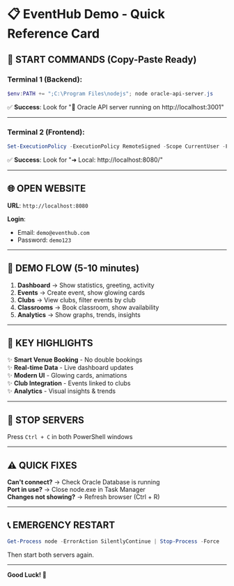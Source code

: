 # 📋 EventHub Demo - Quick Reference Card

## 🚀 START COMMANDS (Copy-Paste Ready)

### Terminal 1 (Backend):
```powershell
$env:PATH += ";C:\Program Files\nodejs"; node oracle-api-server.js
```
✅ **Success**: Look for "🚀 Oracle API server running on http://localhost:3001"

---

### Terminal 2 (Frontend):
```powershell
Set-ExecutionPolicy -ExecutionPolicy RemoteSigned -Scope CurrentUser -Force; $env:PATH += ";C:\Program Files\nodejs"; npm run dev
```
✅ **Success**: Look for "➜  Local:   http://localhost:8080/"

---

## 🌐 OPEN WEBSITE
**URL**: `http://localhost:8080`

**Login**:
- Email: `demo@eventhub.com`
- Password: `demo123`

---

## 📍 DEMO FLOW (5-10 minutes)

1. **Dashboard** → Show statistics, greeting, activity
2. **Events** → Create event, show glowing cards
3. **Clubs** → View clubs, filter events by club
4. **Classrooms** → Book classroom, show availability
5. **Analytics** → Show graphs, trends, insights

---

## 🎯 KEY HIGHLIGHTS

✨ **Smart Venue Booking** - No double bookings  
✨ **Real-time Data** - Live dashboard updates  
✨ **Modern UI** - Glowing cards, animations  
✨ **Club Integration** - Events linked to clubs  
✨ **Analytics** - Visual insights & trends  

---

## 🛑 STOP SERVERS

Press `Ctrl + C` in both PowerShell windows

---

## ⚠️ QUICK FIXES

**Can't connect?** → Check Oracle Database is running  
**Port in use?** → Close node.exe in Task Manager  
**Changes not showing?** → Refresh browser (Ctrl + R)  

---

## 📞 EMERGENCY RESTART

```powershell
Get-Process node -ErrorAction SilentlyContinue | Stop-Process -Force
```
Then start both servers again.

---

**Good Luck! 🎉**



